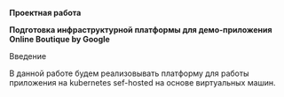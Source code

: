 **Проектная работа**

**Подготовка инфраструктурной платформы для демо-приложения Online
Boutique by Google**

Введение

В данной работе будем реализовывать платформу для работы приложения на
kubernetes sef-hosted на основе виртуальных машин.
